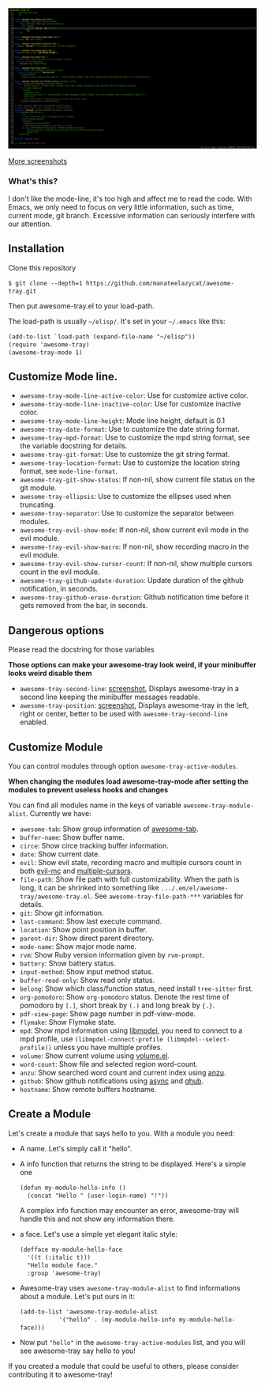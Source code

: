 <img src="./screenshots/screenshot.png">

[More screenshots](./screenshots/README.md)

### What's this?
I don't like the mode-line, it's too high and affect me to read the code.
With Emacs, we only need to focus on very little information, such as time, current mode, git branch.
Excessive information can seriously interfere with our attention.

## Installation
Clone this repository

```console
$ git clone --depth=1 https://github.com/manateelazycat/awesome-tray.git
```

Then put awesome-tray.el to your load-path.

The load-path is usually `~/elisp/`. It's set in your `~/.emacs` like this:

```Elisp
(add-to-list `load-path (expand-file-name "~/elisp"))
(require 'awesome-tray)
(awesome-tray-mode 1)
```

## Customize Mode line.

- `awesome-tray-mode-line-active-color`: Use for customize active color.
- `awesome-tray-mode-line-inactive-color`: Use for customize inactive color.
- `awesome-tray-mode-line-height`: Mode line height, default is 0.1
- `awesome-tray-date-format`: Use to customize the date string format.
- `awesome-tray-mpd-format`: Use to customize the mpd string format, see the variable docstring for details.
- `awesome-tray-git-format`: Use to customize the git string format.
- `awesome-tray-location-format`: Use to customize the location string format, see `mode-line-format`.
- `awesome-tray-git-show-status`: If non-nil, show current file status on the git module.
- `awesome-tray-ellipsis`: Use to customize the ellipses used when truncating.
- `awesome-tray-separator`: Use to customize the separator between modules.
- `awesome-tray-evil-show-mode`: If non-nil, show current evil mode in the evil module.
- `awesome-tray-evil-show-macro`: If non-nil, show recording macro in the evil module.
- `awesome-tray-evil-show-cursor-count`: If non-nil, show multiple cursors count in the evil module.
- `awesome-tray-github-update-duration`: Update duration of the github notification, in seconds.
- `awesome-tray-github-erase-duration`: Github notification time before it gets removed from the bar, in seconds.

## Dangerous options
Please read the docstring for those variables

**Those options can make your awesome-tray look weird, if your minibuffer looks weird disable them**

- `awesome-tray-second-line`: [screenshot](./screenshots/screenshot2.png), Displays awesome-tray in a second line keeping the minibuffer messages readable.
- `awesome-tray-position`: [screenshot](./screenshots/centered.png), Displays awesome-tray in the left, right or center, better to be used with `awesome-tray-second-line` enabled.

## Customize Module
You can control modules through option ```awesome-tray-active-modules```.

**When changing the modules load awesome-tray-mode after setting the modules to prevent useless hooks and changes**

You can find all modules name in the keys of variable ```awesome-tray-module-alist```. Currently we have:

- `awesome-tab`: Show group information of [awesome-tab](https://github.com/manateelazycat/awesome-tab).
- `buffer-name`: Show buffer name.
- `circe`: Show circe tracking buffer information.
- `date`: Show current date.
- `evil`: Show evil state, recording macro and multiple cursors count in both [evil-mc](https://github.com/gabesoft/evil-mc) and [multiple-cursors](https://github.com/magnars/multiple-cursors.el).
- `file-path`: Show file path with full customizability. When the path is long, it can be shrinked into something like `.../.em/el/awesome-tray/awesome-tray.el`. See `awesome-tray-file-path-***` variables for details.
- `git`: Show git information.
- `last-command`: Show last execute command.
- `location`: Show point position in buffer.
- `parent-dir`: Show direct parent directory.
- `mode-name`: Show major mode name.
- `rvm`: Show Ruby version information given by `rvm-prompt`.
- `battery`: Show battery status.
- `input-method`: Show input method status.
- `buffer-read-only`: Show read only status.
- `belong`: Show which class/function status, need install `tree-sitter` first.
- `org-pomodoro`: Show `org-pomodoro` status. Denote the rest time of pomodoro by `[.]`, short break by `(.)` and long break by `{.}`.
- `pdf-view-page`: Show page number in pdf-view-mode.
- `flymake`: Show Flymake state.
- `mpd`: Show mpd information using [libmpdel](https://github.com/mpdel/libmpdel), you need to connect to a mpd profile, use `(libmpdel-connect-profile (libmpdel--select-profile))` unless you have multiple profiles.
- `volume`: Show current volume using [volume.el](https://github.com/dbrock/volume.el).
- `word-count`: Show file and selected region word-count.
- `anzu`: Show searched word count and current index using [anzu](https://github.com/emacsorphanage/anzu).
- `github`: Show github notifications using [async](https://github.com/jwiegley/emacs-async) and [ghub](https://github.com/magit/ghub).
- `hostname`: Show remote buffers hostname.

## Create a Module
Let's create a module that says hello to you. With a module you need:

- A name. Let's simply call it "hello".

- A info function that returns the string to be displayed. Here's a simple one

  ``` emacs-lisp
  (defun my-module-hello-info ()
    (concat "Hello " (user-login-name) "!"))
  ```

  A complex info function may encounter an error, awesome-tray will handle this and not show any information there.

- a face. Let's use a simple yet elegant italic style:

  ``` emacs-lisp
  (defface my-module-hello-face
    '((t (:italic t)))
    "Hello module face."
    :group 'awesome-tray)
  ```

- Awesome-tray uses `awesome-tray-module-alist` to find informations about a module. Let's put ours in it:

  ``` emacs-lisp
  (add-to-list 'awesome-tray-module-alist
             '("hello" . (my-module-hello-info my-module-hello-face)))
  ```

- Now put `"hello"` in the `awesome-tray-active-modules` list, and you will see awesome-tray say hello to you!

If you created a module that could be useful to others, please consider contributing it to awesome-tray!
